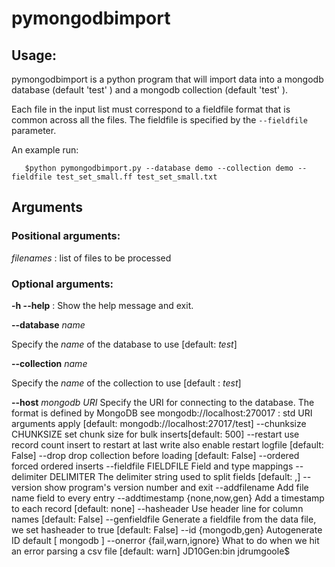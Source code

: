 # pymongodbimport

## Usage:

pymongodbimport is a python program that will import data into a mongodb
 database (default 'test' ) and a mongodb collection (default 'test' ).

Each file in the input list must correspond to a fieldfile format that is
common across all the files. The fieldfile is specified by the  `--fieldfile` parameter.

An example run:

```
   $python pymongodbimport.py --database demo --collection demo --fieldfile test_set_small.ff test_set_small.txt
```

## Arguments

### Positional arguments:
  *filenames*        : list of files to be processed

### Optional arguments:

**-h --help**      : Show the help message and exit.

**--database** *name* 

Specify the *name* of the database to use  [default: *test*]

**--collection** *name*

Specify the *name* of the collection to use [default : *test*]

**--host** *mongodb URI*
Specify the URI for connecting to the database.  The format is defined by MongoDB see
mongodb://localhost:270017 : std URI arguments apply
                        [default: mongodb://localhost:27017/test]
  --chunksize CHUNKSIZE
                        set chunk size for bulk inserts[default: 500]
  --restart             use record count insert to restart at last write also
                        enable restart logfile [default: False]
  --drop                drop collection before loading [default: False]
  --ordered             forced ordered inserts
  --fieldfile FIELDFILE
                        Field and type mappings
  --delimiter DELIMITER
                        The delimiter string used to split fields [default: ,]
  --version             show program's version number and exit
  --addfilename         Add file name field to every entry
  --addtimestamp {none,now,gen}
                        Add a timestamp to each record [default: none]
  --hasheader           Use header line for column names [default: False]
  --genfieldfile        Generate a fieldfile from the data file, we set
                        hasheader to true [default: False]
  --id {mongodb,gen}    Autogenerate ID default [ mongodb ]
  --onerror {fail,warn,ignore}
                        What to do when we hit an error parsing a csv file
                        [default: warn]
JD10Gen:bin jdrumgoole$

